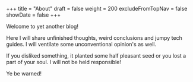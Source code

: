 +++
title = "About"
draft = false
weight = 200
excludeFromTopNav = false
showDate = false
+++

Welcome to yet another blog!

Here I will share unfinished thoughts, weird conclusions and jumpy tech guides.
I will ventilate some unconventional opinion's as well.

If you disliked something, it planted some half pleasant seed or you lost a part of your soul. I will not be held responsible!

Ye be warned!
